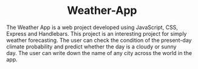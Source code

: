 <div align="center">
  <h1>Weather-App</h1>
</div>

The Weather App is a web project developed using JavaScript, CSS, Express and Handlebars. This project is an interesting project for simply weather forecasting. The user can check the condition of the present-day climate probability and predict whether the day is a cloudy or sunny day. The user can write down the name of any city across the world in the app.  
